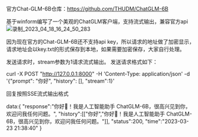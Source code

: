 官方Chat-GLM-6B仓库：https://github.com/THUDM/ChatGLM-6B

基于winform编写了一个美观的ChatGLM客户端，支持流式输出，兼容官方api
![录制_2023_04_18_16_24_50_283](https://user-images.githubusercontent.com/42195561/232732815-1a33fb48-aa08-4e88-9278-d72439a3f035.gif)

因为现在官方的Chat-GLM-6B还不支持api key，所以请求的地址做了加密显示，请求地址会以key.txt的形式保存到本地，如果需要加密保存，大家自行处理。

发送请求时，stream参数为1请求流式输出。
发送请求格式如下：

curl -X POST "http://127.0.0.1:8000"
-H 'Content-Type: application/json'
-d '{"prompt": "你好", "history": [], "stream":1}'

回复按照SSE流式输出格式

data:{
"response":"你好👋！我是人工智能助手 ChatGLM-6B，很高兴见到你，欢迎问我任何问题。",
"history":[["你好","你好👋！我是人工智能助手 ChatGLM-6B，很高兴见到你，欢迎问我任何问题。"]],
"status":200,
"time":"2023-03-23 21:38:40"
}
